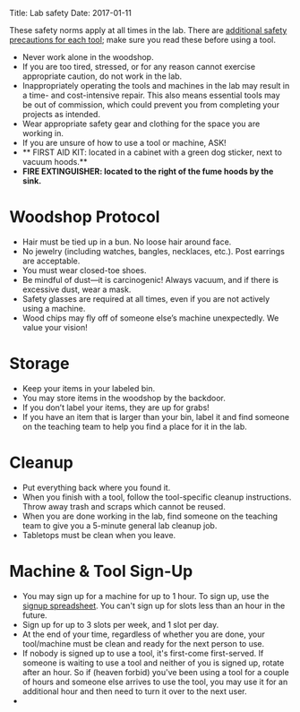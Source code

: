 Title: Lab safety
Date: 2017-01-11

These safety norms apply at all times in the lab. There are <a href="{category}modules">additional safety precautions for each tool</a>; make sure you read these before using a tool.

- Never work alone in the woodshop.
- If you are too tired, stressed, or for any reason cannot exercise appropriate caution, do not work in the lab.
- Inappropriately operating the tools and machines in the lab may result in a time- and cost-intensive repair. This also means essential tools may be out of commission, which could prevent you from completing your projects as intended.   
- Wear appropriate safety gear and clothing for the space you are working in.
- If you are unsure of how to use a tool or machine, ASK!
- ** FIRST AID KIT: located in a cabinet with a green dog sticker, next to vacuum hoods.**
- **FIRE EXTINGUISHER: located to the right of the fume hoods by the sink.**

# Woodshop Protocol
- Hair must be tied up in a bun. No loose hair around face.
- No jewelry (including watches, bangles, necklaces, etc.). Post earrings are acceptable.
- You must wear closed-toe shoes.
- Be mindful of dust—it is carcinogenic! Always vacuum, and if there is excessive dust, wear a mask.
- Safety glasses are required at all times, even if you are not actively using a machine. 
- Wood chips may fly off of someone else’s machine unexpectedly. We value your vision!

# Storage

- Keep your items in your labeled bin. 
- You may store items in the woodshop by the backdoor. 
- If you don’t label your items, they are up for grabs! 
- If you have an item that is larger than your bin, label it and find someone on the teaching team to help you find a place for it in the lab.

# Cleanup 

- Put everything back where you found it.
- When you finish with a tool, follow the tool-specific cleanup instructions. Throw away trash and scraps which cannot be reused.
- When you are done working in the lab, find someone on the teaching team to give you a 5-minute general lab cleanup job. 
- Tabletops must be clean when you leave.

# Machine & Tool Sign-Up

- You may sign up for a machine for up to 1 hour. To sign up, use the <a href="https://docs.google.com/spreadsheets/d/1Eu-ptDhisIF9EFyq2_0oOZO-zJ2S1ZYUIt5EiyIJap4/edit?usp=sharing">signup spreadsheet</a>. You can't sign up for slots less than an hour in the future. 
- Sign up for up to 3 slots per week, and 1 slot per day.
- At the end of your time, regardless of whether you are done, your tool/machine must be clean and ready for the next person to use.  
- If nobody is signed up to use a tool, it's first-come first-served. If someone is waiting to use a tool and neither of you is signed up, rotate after an hour. So if (heaven forbid) you've been using a tool for a couple of hours and someone else arrives to use the tool, you may use it for an additional hour and then need to turn it over to the next user. 
- 


